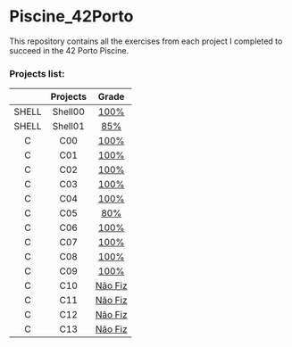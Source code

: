 # Piscine_42Porto
This repository contains all the exercises from each project I completed to succeed in the 42 Porto Piscine.

 ### Projects list:
|          | Projects      | Grade         |
| :---:     | :--------------:| :----------:|
| SHELL     | Shell00 | [100%](./Shell/shell00) |
| SHELL     | Shell01 |  [85%](./Shell/shell01)  |
| C | C00   | [100%](./C/c00) | 
| C | C01 | [100%](./C/c01) | 
| C | C02 | [100%](./C/c02) | 
| C | C03 |  [100%](./C/c03) | 
| C | C04 |  [100%](./C/c04)| 
| C | C05 | [80%](./C/c05)| 
| C | C06 | [100%](./C/c06) | 
| C | C07 |  [100%](./Piscine/c07)| 
| C | C08 | [100%](./Piscine/c08) |
| C | C09 |  [100%](./Piscine/c09)| 
| C | C10 | [Não Fiz](./Piscine/c10) | 
| C | C11 | [Não Fiz](./Piscine/c11) | 
| C | C12 |  [Não Fiz](./Piscine/c12) | 
| C | C13 | [Não Fiz](./Piscine/c13) | 
